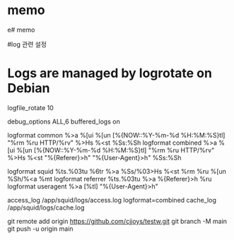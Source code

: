 # memo


e# memo

#log 관련 설정

# Logs are managed by logrotate on Debian
logfile_rotate 10

debug_options ALL,6
buffered_logs on

logformat common     %>a %[ui %[un [%{NOW::%Y-%m-%d %H:%M:%S}tl] "%rm %ru HTTP/%rv" %>Hs %<st %Ss:%Sh
logformat combined   %>a %[ui %[un [%{NOW::%Y-%m-%d %H:%M:%S}tl] "%rm %ru HTTP/%rv" %>Hs %<st "%{Referer}>h" "%{User-Agent}>h" %Ss:%Sh

logformat squid      %ts.%03tu %6tr %>a %Ss/%03>Hs %<st %rm %ru %[un %Sh/%<a %mt
logformat referrer   %ts.%03tu %>a %{Referer}>h %ru
logformat useragent  %>a [%tl] "%{User-Agent}>h"

access_log /app/squid/logs/access.log logformat=combined
cache_log /app/squid/logs/cache.log


git remote add origin https://github.com/cjjoys/testw.git
git branch -M main
git push -u origin main





